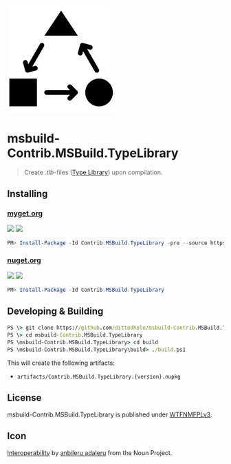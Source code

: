 ![](assets/noun_181229_cc.png)

# msbuild-Contrib.MSBuild.TypeLibrary

> Create _.tlb_-files ([Type Library](https://msdn.microsoft.com/en-us/library/windows/desktop/aa366757)) upon compilation.

## Installing

### [myget.org][1]

[![](https://img.shields.io/appveyor/ci/dittodhole/msbuild-contrib-msbuild-typelibrary/develop.svg)][2]
[![](https://img.shields.io/myget/dittodhole/vpre/Contrib.MSBuild.TypeLibrary.svg)][1]

```powershell
PM> Install-Package -Id Contrib.MSBuild.TypeLibrary -pre --source https://www.myget.org/F/dittodhole/api/v2
```

### [nuget.org][3]

[![](https://img.shields.io/appveyor/ci/dittodhole/msbuild-contrib-msbuild-typelibrary/master.svg)][4]
[![](https://img.shields.io/nuget/v/Contrib.MSBuild.TypeLibrary.svg.svg)][3]

```powershell
PM> Install-Package -Id Contrib.MSBuild.TypeLibrary
```

## Developing & Building

```cmd
PS \> git clone https://github.com/dittodhole/msbuild-Contrib.MSBuild.TypeLibrary.git
PS \> cd msbuild-Contrib.MSBuild.TypeLibrary
PS \msbuild-Contrib.MSBuild.TypeLibrary> cd build
PS \msbuild-Contrib.MSBuild.TypeLibrary\build> ./build.ps1
```

This will create the following artifacts:

- `artifacts/Contrib.MSBuild.TypeLibrary.{version}.nupkg`

## License

msbuild-Contrib.MSBuild.TypeLibrary is published under [WTFNMFPLv3](https://github.com/dittodhole/WTFNMFPLv3).

## Icon

[Interoperability](https://thenounproject.com/term/interoperability/181229) by [anbileru adaleru](https://thenounproject.com/pronoun) from the Noun Project.

[1]: https://www.myget.org/feed/dittodhole/package/nuget/Contrib.MSBuild.TypeLibrary
[2]: https://ci.appveyor.com/project/dittodhole/msbuild-contrib-msbuild-typelibrary/branch/develop
[3]: https://www.nuget.org/packages/Contrib.MSBuild.TypeLibrary
[4]: https://ci.appveyor.com/project/dittodhole/msbuild-contrib-msbuild-typelibrary/branch/master